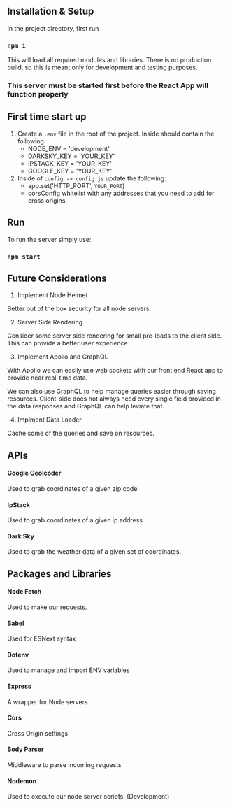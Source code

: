 ## Installation & Setup

In the project directory, first run

### `npm i`

This will load all required modules and libraries. There is no production build, so this is meant only for development and testing purposes.

### This server must be started first before the React App will function properly

## First time start up

1. Create a `.env` file in the root of the project. Inside should contain the following:
    - NODE_ENV = 'development'
    - DARKSKY_KEY = 'YOUR_KEY'
    - IPSTACK_KEY = 'YOUR_KEY'
    - GOOGLE_KEY = 'YOUR_KEY'
2. Inside of `config -> config.js` update the following:
    - app.set('HTTP_PORT', `YOUR_PORT`)
    - corsConfig whitelist with any addresses that you need to add for cross origins.

## Run

To run the server simply use:

### `npm start`

## Future Considerations

1. Implement Node Helmet

Better out of the box security for all node servers.

2. Server Side Rendering

Consider some server side rendering for small pre-loads to the client side. This can provide a better user experience.

3. Implement Apollo and GraphQL

With Apollo we can easily use web sockets with our front end React app to provide near real-time data.

We can also use GraphQL to help manage queries easier through saving resources. Client-side does not always need every single field provided in the data responses and GraphQL can help leviate that.

4. Implment Data Loader

Cache some of the queries and save on resources.

## APIs

#### Google Geolcoder

Used to grab coordinates of a given zip code.

#### IpStack

Used to grab coordinates of a given ip address.

#### Dark Sky

Used to grab the weather data of a given set of coordinates.

## Packages and Libraries

#### Node Fetch

Used to make our requests.

#### Babel

Used for ESNext syntax

#### Dotenv

Used to manage and import ENV variables

#### Express

A wrapper for Node servers

#### Cors

Cross Origin settings

#### Body Parser

Middleware to parse incoming requests

#### Nodemon

Used to execute our node server scripts. (Development)
